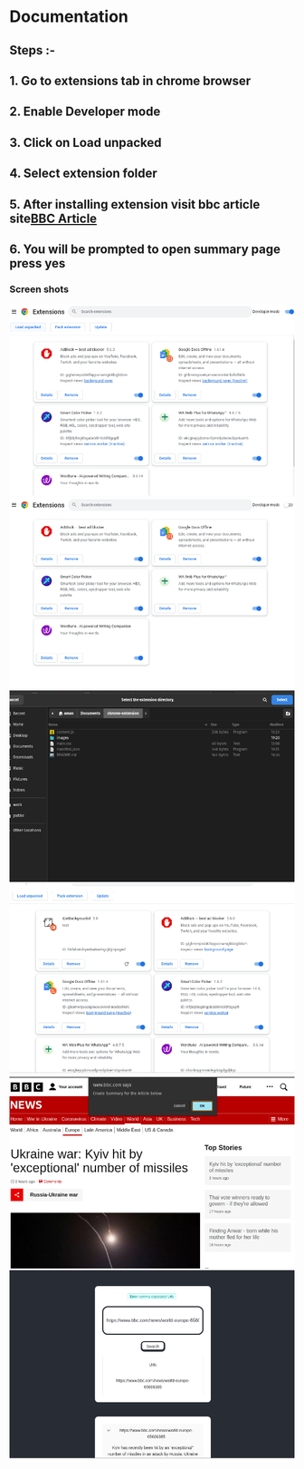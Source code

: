 # Documentation

## Steps :-

## 1. Go to extensions tab in chrome browser
## 2. Enable Developer mode
## 3. Click on Load unpacked
## 4. Select extension folder
## 5. After installing extension visit bbc article site[BBC Article](https://www.bbc.com/news/world-europe-65606385)

## 6. You will be prompted to open summary page press yes

### Screen shots

<img title="a title" alt="Alt text" src="./ss/1.png">

<img title="a title" alt="Alt text" src="./ss/2.png">

<img title="a title" alt="Alt text" src="./ss/3.png">

<img title="a title" alt="Alt text" src="./ss/6.png">

<img title="a title" alt="Alt text" src="./ss/4.png">

<img title="a title" alt="Alt text" src="./ss/5.png">
